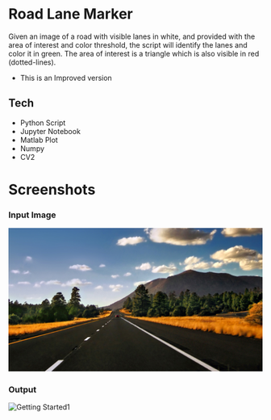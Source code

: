 # Road Lane Marker
Given an image of a road with visible lanes in white, and provided with the area of interest and color threshold, the script will identify the lanes and color it in green. The area of interest is a triangle which is also visible in red (dotted-lines).
* This is an Improved version

## Tech
- Python Script
- Jupyter Notebook
- Matlab Plot
- Numpy
- CV2

# Screenshots

### Input Image
 ![Getting Started0](image.jpg)

### Output
 ![Getting Started1](output_image.jpg)
